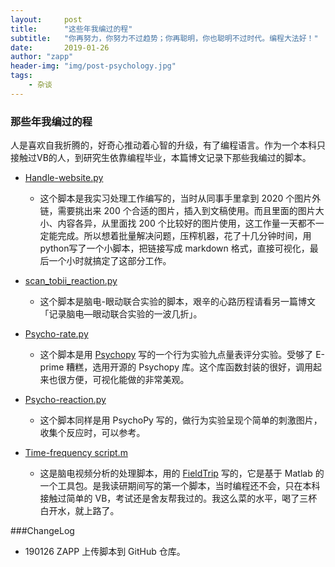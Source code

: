 ```yaml
---
layout:     post
title:      "这些年我编过的程"
subtitle:   "你再努力，你努力不过趋势；你再聪明，你也聪明不过时代。编程大法好！"
date:       2019-01-26
author: "zapp"
header-img: "img/post-psychology.jpg"
tags:
    - 杂谈
---
```



### 那些年我编过的程

人是喜欢自我折腾的，好奇心推动着心智的升级，有了编程语言。作为一个本科只接触过VB的人，到研究生依靠编程毕业，本篇博文记录下那些我编过的脚本。

- [Handle-website.py](https://github.com/zapp926/Cogprog/blob/master/Handle-website.py)
    - 这个脚本是我实习处理工作编写的，当时从同事手里拿到 2020 个图片外链，需要挑出来 200 个合适的图片，插入到文稿使用。而且里面的图片大小、内容各异，从里面找 200 个比较好的图片使用，这工作量一天都不一定能完成。所以想着批量解决问题，压榨机器，花了十几分钟时间，用python写了一个小脚本，把链接写成 markdown 格式，直接可视化，最后一个小时就搞定了这部分工作。
- [scan_tobii_reaction.py](https://github.com/zapp926/Cogprog/blob/master/scan_tobii_reaction.py)
    - 这个脚本是脑电-眼动联合实验的脚本，艰辛的心路历程请看另一篇博文「记录脑电—眼动联合实验的一波几折」。
- [Psycho-rate.py](https://github.com/zapp926/Cogprog/blob/master/Psycho-rate.py)
    - 这个脚本是用 [Psychopy](https://www.psychopy.org/) 写的一个行为实验九点量表评分实验。受够了 E-prime 糟糕，选用开源的 Psychopy 库。这个库函数封装的很好，调用起来也很方便，可视化能做的非常美观。
- [Psycho-reaction.py](https://github.com/zapp926/Cogprog/blob/master/Psycho-reaction.py)
    - 这个脚本同样是用 PsychoPy 写的，做行为实验呈现个简单的刺激图片，收集个反应时，可以参考。

- [Time-frequency script.m](https://github.com/zapp926/Cogprog)
    - 这是脑电视频分析的处理脚本，用的 [FieldTrip](http://www.fieldtriptoolbox.org/) 写的，它是基于 Matlab 的一个工具包。是我读研期间写的第一个脚本，当时编程还不会，只在本科接触过简单的 VB，考试还是舍友帮我过的。我这么菜的水平，喝了三杯白开水，就上路了。


###ChangeLog
* 190126 ZAPP 上传脚本到 GitHub 仓库。



